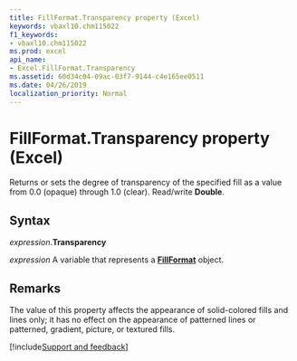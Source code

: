```yaml
---
title: FillFormat.Transparency property (Excel)
keywords: vbaxl10.chm115022
f1_keywords:
- vbaxl10.chm115022
ms.prod: excel
api_name:
- Excel.FillFormat.Transparency
ms.assetid: 60d34c04-09ac-03f7-9144-c4e165ee0511
ms.date: 04/26/2019
localization_priority: Normal
---
```



# FillFormat.Transparency property (Excel)

Returns or sets the degree of transparency of the specified fill as a value from 0.0 (opaque) through 1.0 (clear). Read/write **Double**.


## Syntax

_expression_.**Transparency**

_expression_ A variable that represents a **[FillFormat](Excel.FillFormat.md)** object.


## Remarks

The value of this property affects the appearance of solid-colored fills and lines only; it has no effect on the appearance of patterned lines or patterned, gradient, picture, or textured fills.




[!include[Support and feedback](~/includes/feedback-boilerplate.md)]